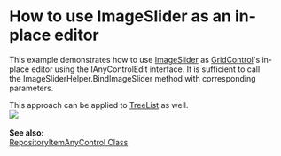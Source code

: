 # How to use ImageSlider as an in-place editor


<p>This example demonstrates how to use <a href="https://documentation.devexpress.com/#WindowsForms/CustomDocument12364">ImageSlider</a> as <a href="https://documentation.devexpress.com/#WindowsForms/clsDevExpressXtraGridGridControltopic">GridControl</a>'s in-place editor using the IAnyControlEdit interface. It is sufficient to call the ImageSliderHelper.BindImageSlider method with corresponding parameters.</p>
<p>This approach can be applied to <a href="https://documentation.devexpress.com/#WindowsForms/clsDevExpressXtraTreeListTreeListtopic">TreeList</a> as well.<br /><img src="https://raw.githubusercontent.com/DevExpress-Examples/how-to-use-imageslider-as-an-in-place-editor-t226169/14.2.3+/media/b065d65d-dcea-11e4-80bf-00155d62480c.png"><br /><br /><strong>See also:</strong><br /><a href="https://documentation.devexpress.com/#WindowsForms/clsDevExpressXtraEditorsCustomEditorRepositoryItemAnyControltopic">RepositoryItemAnyControl Class</a></p>

<br/>


